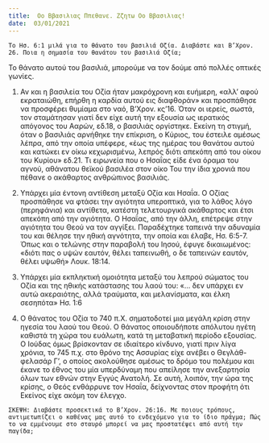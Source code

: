 ```yaml
---
title:  Οο Ββασιλιας Ππεθανε. Ζζητω Οο Ββασιλιας!
date:  03/01/2021
---
```


`Το Ησ. 6:1 μιλά για το θάνατο του βασιλιά Οζία. Διαβάστε και Β’Χρον. 26. Ποια η σημασία του θανάτου του βασιλιά Οζία;`

Το θάνατο αυτού του βασιλιά, μπορούμε να τον δούμε από πολλές οπτικές γωνίες.

1.	Αν και η βασιλεία του Οζία ήταν μακρόχρονη και ευήμερη, «αλλ’ αφού εκραταιώθη, επήρθη η καρδία αυτού εις διαφθοράν» και προσπάθησε να προσφέρει θυμίαμα στο ναό, Β’Χρον. κς’16. Όταν οι ιερείς, σωστά, τον σταμάτησαν γιατί δεν είχε αυτή την εξουσία ως ιερατικός απόγονος του Ααρών, εδ.18, ο βασιλιάς οργίστηκε. Εκείνη τη στιγμή, όταν ο βασιλιάς αρνήθηκε την επίκριση, ο Κύριος, του έστειλε αμέσως λέπρα, από την οποία υπέφερε, «έως της ημέρας του θανάτου αυτού και κατώκει εν οίκω κεχωρισμένω, λεπρός διότι απεκόπη από του οίκου του Κυρίου» εδ.21. Τι ειρωνεία που ο Ησαΐας είδε ένα όραμα του αγνού, αθάνατου θεϊκού βασιλέα στον οίκο Του την ίδια χρονιά που πέθανε ο ακάθαρτος ανθρώπινος βασιλιάς.

2.	Υπάρχει μία έντονη αντίθεση μεταξύ Οζία και Ησαΐα. Ο Οζίας προσπάθησε να φτάσει την αγιότητα υπεροπτικά, για το λάθος λόγο (περηφάνια) και αντίθετα, κατέστη τελετουργικά ακάθαρτος και έτσι απεκόπη από την αγιότητα. Ο Ησαΐας, από την άλλη, επέτρεψε στην αγιότητα του Θεού να τον αγγίξει. Παραδέχτηκε ταπεινά την αδυναμία του και θέλησε την ηθική αγνότητα, την οποία και έλαβε, Ησ. 6:5-7. Όπως και ο τελώνης στην παραβολή του Ιησού, έφυγε δικαιωμένος: «διότι πας ο υψών εαυτόν, θέλει ταπεινωθή, ο δε ταπεινών εαυτόν, θέλει υψωθή» Λουκ. 18:14.

3.	Υπάρχει μία εκπληκτική ομοιότητα μεταξύ του λεπρού σώματος του Οζία και της ηθικής κατάστασης του λαού του: «… δεν υπάρχει εν αυτώ ακεραιότης, αλλά τραύματα, και μελανίσματα, και έλκη σεσηπότα» Ησ. 1:6

4.	Ο θάνατος του Οζία το 740 π.Χ. σηματοδοτεί μια μεγάλη κρίση στην ηγεσία του λαού του Θεού. Ο θάνατος οποιουδήποτε απόλυτου ηγέτη καθιστά τη χώρα του ευάλωτη, κατά τη μεταβατική περίοδο εξουσίας. Ο Ιούδας όμως βρίσκονταν σε ιδιαίτερο κίνδυνο, γιατί πριν λίγα χρόνια, το 745 π.χ. στο θρόνο της Ασσυρίας είχε ανέβει ο Θεγλάθ-φελασάρ Γ’, ο οποίος ακολούθησε αμέσως το δρόμο του πολέμου και έκανε το έθνος του μία υπερδύναμη που απείλησε την ανεξαρτησία όλων των εθνών στην Εγγύς Ανατολή. Σε αυτή, λοιπόν, την ώρα της κρίσης, ο Θεός ενθάρρυνε τον Ησαΐα, δείχνοντας στον προφήτη ότι Εκείνος είχε ακόμη τον έλεγχο.

`ΣΚΕΨΗ: Διαβάστε προσεκτικά το Β’Χρον. 26:16. Με ποιους τρόπους, αντιμετωπίζει ο καθένας μας αυτό το ενδεχόμενο για το ίδιο πράγμα; Πώς το να εμμένουμε στο σταυρό μπορεί να μας προστατέψει από αυτή την παγίδα;`
